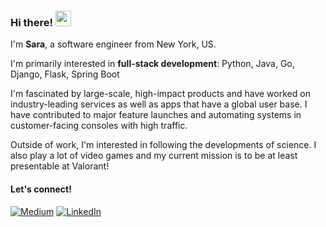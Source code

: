 ### Hi there! <img src="https://emojis.slackmojis.com/emojis/images/1536351075/4594/blob-wave.gif" width="25"/>

I'm **Sara**, a software engineer from New York, US.

I'm primarily interested in **full-stack development**: Python, Java, Go, Django, Flask, Spring Boot

I'm fascinated by large-scale, high-impact products and have worked on industry-leading services as well as apps that have a global user base. I have contributed to major feature launches and automating systems in customer-facing consoles with high traffic.

Outside of work, I'm interested in following the developments of science. I also play a lot of video games and my current mission is to be at least presentable at Valorant!

#### Let's connect!
[<img alt="Medium" src="https://img.shields.io/badge/Medium-%23000000.svg?&style=for-the-badge&logo=Medium&logoColor=white" />](https://medium.com/@saramahesh)
[<img alt="LinkedIn" src="https://img.shields.io/badge/LinkedIn-%230E76A8.svg?&style=for-the-badge&logo=LinkedIn&logoColor=white" />](https://www.linkedin.com/in/saramshirodkar/)
